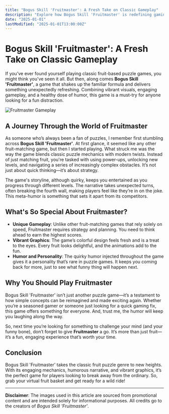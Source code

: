 ```yaml
---
title: "Bogus Skill 'Fruitmaster': A Fresh Take on Classic Gameplay"
description: "Explore how Bogus Skill 'Fruitmaster' is redefining gaming with its unique mix of strategy and humor, bringing a refreshing twist to classic fruit-based puzzles."
date: "2025-01-01"
lastModified: "2025-01-01T13:00:00Z"
---
```


# Bogus Skill 'Fruitmaster': A Fresh Take on Classic Gameplay

If you’ve ever found yourself playing classic fruit-based puzzle games, you might think you've seen it all. But then, along comes **Bogus Skill 'Fruitmaster'**, a game that shakes up the familiar formula and delivers something unexpectedly refreshing. Combining vibrant visuals, engaging gameplay, and a healthy dose of humor, this game is a must-try for anyone looking for a fun distraction.

![Fruitmaster Gameplay](/pic/fruitmaster-gameplay.png "Bogus Skill Fruitmaster Gameplay")

## A Journey Through the World of Fruitmaster

As someone who’s always been a fan of puzzles, I remember first stumbling across **Bogus Skill 'Fruitmaster'**. At first glance, it seemed like any other fruit-matching game, but then I started playing. What struck me was the way the game blends classic puzzle mechanics with modern twists. Instead of just matching fruit, you're tasked with using power-ups, unlocking new levels, and navigating a series of increasingly complex obstacles. It’s not just about quick thinking—it’s about strategy.

The game's storyline, although quirky, keeps you entertained as you progress through different levels. The narrative takes unexpected turns, often breaking the fourth wall, making players feel like they’re in on the joke. This meta-humor is something that sets it apart from its competitors.

## What's So Special About Fruitmaster?

- **Unique Gameplay**: Unlike other fruit-matching games that rely solely on speed, Fruitmaster requires strategy and planning. You need to think ahead to earn the highest scores.
- **Vibrant Graphics**: The game’s colorful design feels fresh and is a treat to the eyes. Every fruit looks delightful, and the animations add to the fun.
- **Humor and Personality**: The quirky humor injected throughout the game gives it a personality that’s rare in puzzle games. It keeps you coming back for more, just to see what funny thing will happen next.

## Why You Should Play Fruitmaster

Bogus Skill 'Fruitmaster' isn’t just another puzzle game—it’s a testament to how simple concepts can be reimagined and made exciting again. Whether you’re a seasoned gamer or someone just looking for a quick gaming fix, this game offers something for everyone. And, trust me, the humor will keep you laughing along the way.

So, next time you’re looking for something to challenge your mind (and your funny bone), don’t forget to give **Fruitmaster** a go. It’s more than just fruit—it’s a fun, engaging experience that’s worth your time.

## Conclusion

Bogus Skill 'Fruitmaster' takes the classic fruit puzzle genre to new heights. With its engaging mechanics, humorous narrative, and vibrant graphics, it’s the perfect game for players looking to break away from the ordinary. So, grab your virtual fruit basket and get ready for a wild ride!

---
**Disclaimer**: The images used in this article are sourced from promotional content and are intended solely for informational purposes. All credits go to the creators of *Bogus Skill 'Fruitmaster'*.
